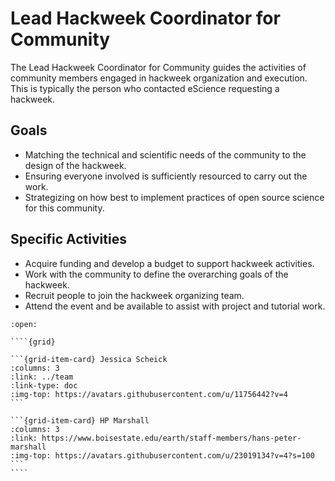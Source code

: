 # Lead Hackweek Coordinator for Community

The Lead Hackweek Coordinator for Community guides the activities of community members engaged in hackweek organization and execution. This is typically the person who contacted eScience requesting a hackweek.

## Goals

* Matching the technical and scientific needs of the community to the design of the hackweek.
* Ensuring everyone involved is sufficiently resourced to carry out the work.
* Strategizing on how best to implement practices of open source science for this community. 

## Specific Activities

* Acquire funding and develop a budget to support hackweek activities.
* Work with the community to define the overarching goals of the hackweek.
* Recruit people to join the hackweek organizing team.
* Attend the event and be available to assist with project and tutorial work.

`````{dropdown} **People With Experience in this Role**
:open:

````{grid}

```{grid-item-card} Jessica Scheick
:columns: 3
:link: ../team
:link-type: doc
:img-top: https://avatars.githubusercontent.com/u/11756442?v=4
```

```{grid-item-card} HP Marshall
:columns: 3
:link: https://www.boisestate.edu/earth/staff-members/hans-peter-marshall
:img-top: https://avatars.githubusercontent.com/u/23019134?v=4?s=100
```
````
`````
